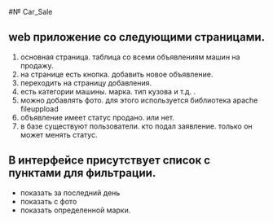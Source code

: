 #№ Car_Sale

## web приложение со следующими страницами.
1. основная страница. таблица со всеми объявлениям машин на продажу.
2. на странице есть кнопка. добавить новое объявление.
3. переходить на страницу добавления.
4. есть категории машины. марка. тип кузова и т.д. .
5. можно добавлять фото. для этого используется библиотека apache fileuppload
6. объявление имеет статус продано. или нет.
7. в базе существуют пользователи. кто подал заявление. только он может менять статус.

## В интерфейсе присутствует список с пунктами для фильтрации.
- показать за последний день
- показать с фото
- показать определенной марки.